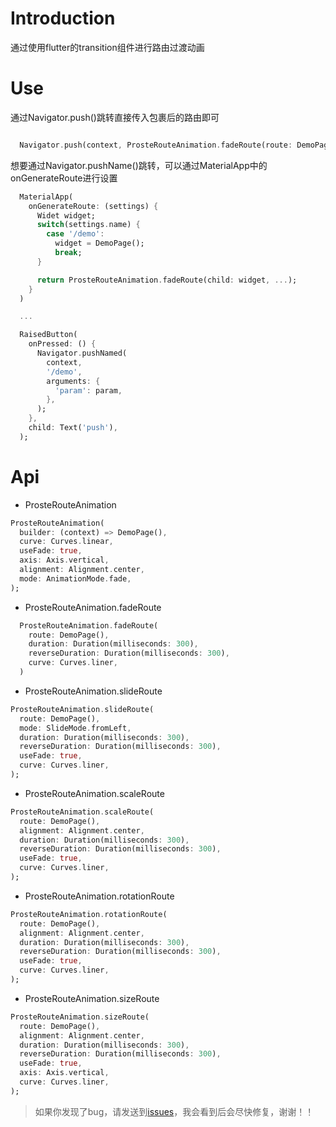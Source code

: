 # Introduction

通过使用flutter的transition组件进行路由过渡动画

# Use

通过Navigator.push()跳转直接传入包裹后的路由即可

``` dart

  Navigator.push(context, ProsteRouteAnimation.fadeRoute(route: DemoPage(), ...));

```

想要通过Navigator.pushName()跳转，可以通过MaterialApp中的onGenerateRoute进行设置

``` dart
  MaterialApp(
    onGenerateRoute: (settings) {
      Widet widget;
      switch(settings.name) {
        case '/demo':
          widget = DemoPage();
          break;
      }

      return ProsteRouteAnimation.fadeRoute(child: widget, ...);
    }
  )

  ...

  RaisedButton(
    onPressed: () {
      Navigator.pushNamed(
        context,
        '/demo',
        arguments: {
          'param': param,
        },
      );
    },
    child: Text('push'),
  );
```

# Api

+ ProsteRouteAnimation

``` dart
ProsteRouteAnimation(
  builder: (context) => DemoPage(),
  curve: Curves.linear,
  useFade: true,
  axis: Axis.vertical,
  alignment: Alignment.center,
  mode: AnimationMode.fade,
);
```

+ ProsteRouteAnimation.fadeRoute
``` dart
  ProsteRouteAnimation.fadeRoute(
    route: DemoPage(),
    duration: Duration(milliseconds: 300),
    reverseDuration: Duration(milliseconds: 300),
    curve: Curves.liner,
  )
```
+ ProsteRouteAnimation.slideRoute
``` dart
ProsteRouteAnimation.slideRoute(
  route: DemoPage(),
  mode: SlideMode.fromLeft,
  duration: Duration(milliseconds: 300),
  reverseDuration: Duration(milliseconds: 300),
  useFade: true,
  curve: Curves.liner,
);
```
+ ProsteRouteAnimation.scaleRoute
``` dart
ProsteRouteAnimation.scaleRoute(
  route: DemoPage(),
  alignment: Alignment.center,
  duration: Duration(milliseconds: 300),
  reverseDuration: Duration(milliseconds: 300),
  useFade: true,
  curve: Curves.liner,
);
```
+ ProsteRouteAnimation.rotationRoute
``` dart
ProsteRouteAnimation.rotationRoute(
  route: DemoPage(),
  alignment: Alignment.center,
  duration: Duration(milliseconds: 300),
  reverseDuration: Duration(milliseconds: 300),
  useFade: true,
  curve: Curves.liner,
);
```
+ ProsteRouteAnimation.sizeRoute
``` dart
ProsteRouteAnimation.sizeRoute(
  route: DemoPage(),
  alignment: Alignment.center,
  duration: Duration(milliseconds: 300),
  reverseDuration: Duration(milliseconds: 300),
  useFade: true,
  axis: Axis.vertical,
  curve: Curves.liner,
);
```

> 如果你发现了bug，请发送到[issues](https://github.com/xyhxx/flutter_route_animation/issues)，我会看到后会尽快修复，谢谢！！